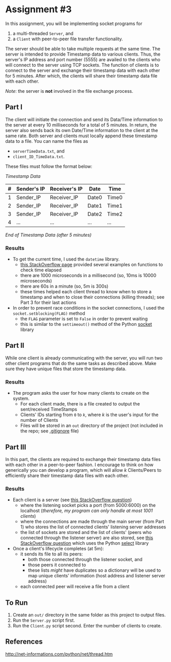 # Assignment #3

In this assignment, you will be implementing socket programs for
1) a multi-threaded `Server`, and
2) a `Client` with peer-to-peer file transfer functionality.

The server should be able to take multiple requests at the same time.
The server is intended to provide Timestamp data to various clients.
Thus, the server's IP address and port number (5555) are availed to the clients who will connect to the server using TCP sockets.
The function of clients is to connect to the server and exchange their timestamp data with each other for 5 minutes.
After which, the clients will share their timestamp data file with each other.

_Note_: the server is __not__ involved in the file exchange process.

## Part I
The client will initiate the connection and send its Data/Time information to the server at every 10 milliseconds for a total of 5 minutes.
In return, the server also sends back its own Date/Time information to the client at the same rate.
Both server and clients must locally append these timestamp data to a file.
You can name the files as
- `serverTimeData.txt`, and
- `client_ID_TimeData.txt`.

These files must follow the format below:

_Timestamp Data_

| # | Sender's IP | Receiver's IP | Date  | Time  |
|---|-------------|---------------|-------|-------|
| 1 | Sender_IP   | Receiver_IP   | Date0 | Time0 |
| 2 | Sender_IP   | Receiver_IP   | Date1 | Time1 |
| 3 | Sender_IP   | Receiver_IP   | Date2 | Time2 |
| 4 | ...         | ...           | ...   | ...   |

_End of Timestamp Data (after 5 minutes)_

### Results
- To get the current time, I used the `datetime` library.
    - [this StackOverflow page](https://stackoverflow.com/questions/1345827/how-do-i-find-the-time-difference-between-two-datetime-objects-in-python) provided several examples on functions to check time elapsed
    - there are 1000 microseconds in a millisecond (so, 10ms is 10000 microseconds)
    - there are 60s in a minute (so, 5m is 300s)
    - these times helped each client thread to know when to store a timestamp and when to close their connections (killing threads); see Part 3 for their last actions
- In order to prevent race conditions in the socket connections, I used the `socket.setblocking(FLAG)` method
    - the `FLAG` parameter is set to `False` in order to prevent waiting
    - this is similar to the `settimeout()` method of the Python [socket](https://docs.python.org/3/library/socket.html) library

## Part II
While one client is already communicating with the server, you will run two other client programs that do the same tasks as described above.
Make sure they have unique files that store the timestamp data.

### Results
- The program asks the user for how many clients to create on the system.
    - For each client made, there is a file created to output the sent/received TimeStamps
    - Clients' IDs starting from `0` to _`k`_, where _k_ is the user's input for the number of Clients
    - Files will be stored in an `out` directory of the project (not included in the repo; see [.gitignore](https://github.com/mahdafr/20u_cs5391-t3/blob/master/.gitignore) file)

## Part III
In this part, the clients are required to exchange their timestamp data files with each other in a peer-to-peer fashion.
I encourage to think on how generically you can develop a program, which will allow _k_ Clients/Peers to efficiently share their timestamp data files with each other.

### Results
- Each client is a server (see [this StackOverflow question](https://stackoverflow.com/questions/23267305/python-sockets-peer-to-peer))
    - where the listening socket picks a port (from 5000:6000) on the localhost (_therefore, my program can only handle at most 1001 clients_)
    - where the connections are made through the main server (from Part 1) who stores the list of connected clients' listening server addresses
    - the list of sockets are stored and the list of clients' (peers who connected through the listener server) are also stored, see [this StackOverflow question](https://stackoverflow.com/questions/17539859/how-to-create-multi-server-sockets-on-one-client-in-python) which uses the Python [select](https://docs.python.org/2/library/select.html) library
- Once a client's lifecycle completes (at 5m):
    - it sends its file to all its peers:
        - both those connected through the listener socket, and
        - those peers it connected to
        - these lists _might_ have duplicates so a dictionary will be used to map unique clients' information (host address and listener server address)
    - each connected peer will receive a file from a client

## To Run
1. Create an `out/` directory in the same folder as this project to output files.
2. Run the `Server.py` script first.
3. Run the `Client.py` script second. Enter the number of clients to create.

## References
http://net-informations.com/python/net/thread.htm
